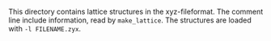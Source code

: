 This directory contains lattice structures in the xyz-fileformat. 
The comment line include information, read by `make_lattice`. 
The structures are loaded with `-l FILENAME.zyx`.

